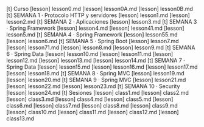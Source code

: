 [t] Curso
[lesson] lesson0.md
[lesson] lesson0A.md
[lesson] lesson0B.md
[t] SEMANA 1 · Protocolo HTTP y servidores
[lesson] lesson1.md
[lesson] lesson2.md
[t] SEMANA 2 · Aplicaciones
[lesson] lesson3.md
[t] SEMANA 3 · Spring Framework
[lesson] lesson4.md
[lesson] lesson41.md
[lesson] lesson5.md
[t] SEMANA 4 · Spring Framework
[lesson] lesson55.md
[lesson] lesson6.md
[t] SEMANA 5 · Spring Boot
[lesson] lesson7.md
[lesson] lesson71.md
[lesson] lesson8.md
[lesson] lesson9.md
[t] SEMANA 6 · Spring Data
[lesson] lesson10.md
[lesson] lesson11.md
[lesson] lesson12.md
[lesson] lesson13.md
[lesson] lesson14.md
[t] SEMANA 7 · Spring Data
[lesson] lesson15.md
[lesson] lesson16.md
[lesson] lesson17.md
[lesson] lesson18.md
[t] SEMANA 8 · Spring MVC
[lesson] lesson19.md
[lesson] lesson20.md
[t] SEMANA 9 · Spring MVC
[lesson] lesson21.md
[lesson] lesson22.md
[lesson] lesson23.md
[t] SEMANA 10 · Security
[lesson] lesson24.md
[t] Sesiones
[lesson] class1.md
[lesson] class2.md
[lesson] class3.md
[lesson] class4.md
[lesson] class5.md
[lesson] class6.md
[lesson] class7.md
[lesson] class8.md
[lesson] class9.md
[lesson] class10.md
[lesson] class11.md
[lesson] class12.md
[lesson] class13.md